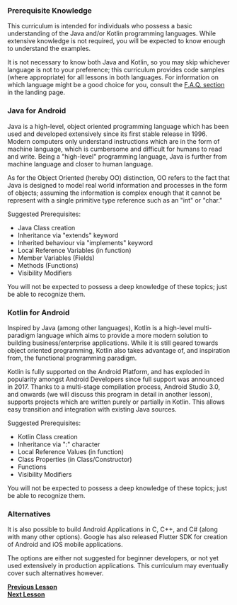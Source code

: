 ### Prerequisite Knowledge

This curriculum is intended for individuals who possess a basic understanding of the Java and/or Kotlin programming languages. While extensive knowledge is not required, you will be expected to know enough to understand the examples. 

It is not necessary to know both Java and Kotlin, so you may skip whichever language is not to your preference; this curriculum provides code samples (where appropriate) for all lessons in both languages. For information on which language might be a good choice for you, consult the [F.A.Q. section](README.md) in the landing page.

### Java for Android

Java is a high-level, object oriented programming language which has been used and developed extensively since its first stable release in 1996. Modern computers only understand instructions which are in the form of machine language, which is cumbersome and difficult for humans to read and write. Being a "high-level" programming language, Java is further from machine language and closer to human language. 

As for the Object Oriented (hereby OO) distinction, OO refers to the fact that Java is designed to model real world information and processes in the form of objects; assuming the information is complex enough that it cannot be represent with a single primitive type reference such as an "int" or "char." 

Suggested Prerequisites:
- Java Class creation
- Inheritance via "extends" keyword
- Inherited behaviour via "implements" keyword
- Local Reference Variables (in function)
- Member Variables (Fields) 
- Methods (Functions)
- Visibility Modifiers

You will not be expected to possess a deep knowledge of these topics; just be able to recognize them.

### Kotlin for Android

Inspired by Java (among other languages), Kotlin is a high-level multi-paradigm language which aims to provide a more modern solution to building business/enterprise applications. While it is still geared towards object oriented programming, Kotlin also takes advantage of, and inspiration from, the functional programming paradigm. 

Kotlin is fully supported on the Android Platform, and has exploded in popularity amongst Android Developers since full support was announced in 2017. Thanks to a multi-stage compilation process, Android Studio 3.0, and onwards (we will discuss this program in detail in another lesson), supports projects which are written purely or partially in Kotlin. This allows easy transition and integration with existing Java sources.

Suggested Prerequisites:
- Kotlin Class creation
- Inheritance via ":" character
- Local Reference Values (in function)
- Class Properties (in Class/Constructor)
- Functions
- Visibility Modifiers

You will not be expected to possess a deep knowledge of these topics; just be able to recognize them.

### Alternatives

It is also possible to build Android Applications in C, C++, and C# (along with many other options). Google has also released Flutter SDK for creation of Android and iOS mobile applications. 

The options are either not suggested for beginner developers, or not yet used extensively in production applications. This curriculum may eventually cover such alternatives however.

**[Previous Lesson](Preliminaries.md)**<br>
**[Next Lesson](XML.md)**<br>
